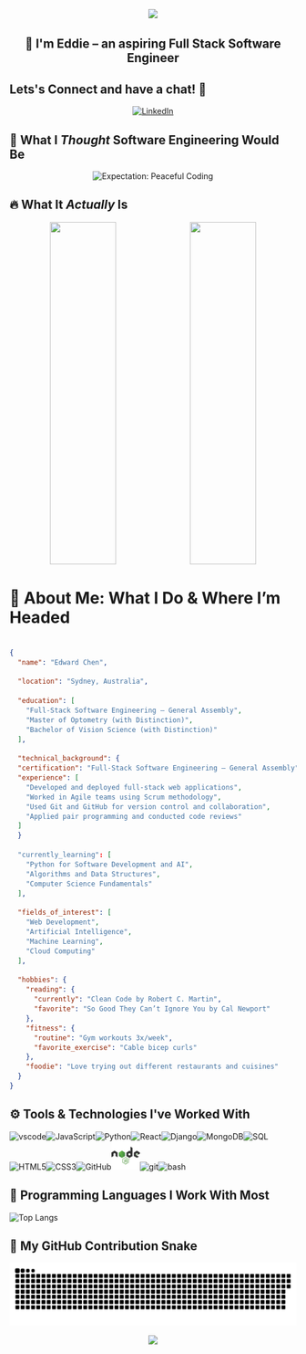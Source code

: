 <p align="center">
  <img src="https://capsule-render.vercel.app/api?type=waving&color=gradient&height=300&section=header&text=Hello!&fontSize=90" />
</p>

<h2 align="center">👋 I'm Eddie – an aspiring Full Stack Software Engineer</h2>


## Lets's Connect and have a chat! 💬
<p align="center">
  <a href="https://www.linkedin.com/in/edwardjxchen/" target="_blank">
    <img src="https://cdn2.iconfinder.com/data/icons/social-media-2285/512/1_Linkedin_unofficial_colored_svg-512.png" height="50" alt="LinkedIn" />
  </a>
</p>

## 🤩 What I *Thought* Software Engineering Would Be

<p align="center">
  <img src="https://media1.tenor.com/m/OKMiJjqXkMcAAAAC/java-programming.webp" alt="Expectation: Peaceful Coding" width="500" />
</p>

## 🔥 What It *Actually* Is

<p align="center">
  <img src="https://media3.giphy.com/media/v1.Y2lkPTc5MGI3NjExdWZ2bDRyY2xrM2Flc2ZlMGVkc2Njc2V0eHhxd3J5NXJ3aTh0YWQzdyZlcD12MV9pbnRlcm5hbF9naWZfYnlfaWQmY3Q9Zw/mcsPU3SkKrYDdW3aAU/giphy.webp" height="600" width="48%" />
  <img src="https://media1.tenor.com/m/rtBWbeSKvaMAAAAC/coding-hacker.webp" height="600" width="48%" />
</p>

# 🚀 About Me: What I Do & Where I’m Headed

```json

{
  "name": "Edward Chen",

  "location": "Sydney, Australia",
  
  "education": [
    "Full-Stack Software Engineering – General Assembly",
    "Master of Optometry (with Distinction)",
    "Bachelor of Vision Science (with Distinction)"
  ],

  "technical_background": {
  "certification": "Full-Stack Software Engineering – General Assembly",
  "experience": [
    "Developed and deployed full-stack web applications",
    "Worked in Agile teams using Scrum methodology",
    "Used Git and GitHub for version control and collaboration",
    "Applied pair programming and conducted code reviews"
  ]
  }

  "currently_learning": [
    "Python for Software Development and AI",
    "Algorithms and Data Structures",
    "Computer Science Fundamentals"
  ],

  "fields_of_interest": [
    "Web Development",
    "Artificial Intelligence",
    "Machine Learning",
    "Cloud Computing"
  ],

  "hobbies": {
    "reading": {
      "currently": "Clean Code by Robert C. Martin",
      "favorite": "So Good They Can’t Ignore You by Cal Newport"
    },
    "fitness": {
      "routine": "Gym workouts 3x/week",
      "favorite_exercise": "Cable bicep curls"
    },
    "foodie": "Love trying out different restaurants and cuisines"
  }
}
```

## ⚙️ Tools & Technologies I've Worked With


<img src="https://cdn.jsdelivr.net/gh/devicons/devicon/icons/vscode/vscode-original.svg" alt="vscode" width="50" height="50"/><img src="https://cdn4.iconfinder.com/data/icons/logos-and-brands/512/187_Js_logo_logos-256.png" alt="JavaScript" width="50" height="50" /><img src="https://cdn4.iconfinder.com/data/icons/logos-and-brands/512/267_Python_logo-512.png" alt="Python" width="50" height="50" /><img src="https://cdn0.iconfinder.com/data/icons/logos-brands-in-colors/128/react-256.png" alt="React" width="50" height="50" /><img src="https://www.svgrepo.com/show/353657/django-icon.svg" alt="Django" width="50" height="50" /><img src="https://images.icon-icons.com/2415/PNG/512/mongodb_original_wordmark_logo_icon_146425.png" alt="MongoDB" width="50" height="50" /><img src="https://cdn1.iconfinder.com/data/icons/hawcons/32/699099-icon-24-file-sql-64.png" alt="SQL" width="50" height="50" /><img src="https://cdn4.iconfinder.com/data/icons/orange-social-icons/484/html_5.png" alt="HTML5" width="50" height="50" /><img src="https://cdn0.iconfinder.com/data/icons/long-shadow-web-icons/512/css-64.png" alt="CSS3" width="50" height="50" /><img src="https://cdn2.iconfinder.com/data/icons/social-icons-33/128/Github-64.png" alt="GitHub" width="50" height="50" /><img src="https://raw.githubusercontent.com/devicons/devicon/master/icons/nodejs/nodejs-original-wordmark.svg" alt="nodejs" width="50" height="50" /><img src="https://cdn.jsdelivr.net/gh/devicons/devicon/icons/git/git-original.svg" alt="git" width="50" height="50"/><img src="https://cdn.jsdelivr.net/gh/devicons/devicon/icons/bash/bash-original.svg" alt="bash" width="50" height="50"/>

## 💼 Programming Languages I Work With Most

![Top Langs](https://github-readme-stats.vercel.app/api/top-langs/?username=EChenDev&size_weight=1.0&count_weight=0.5&hide=CSS,HTML,shell,EJS&card_width=500)

## 🐍 My GitHub Contribution Snake

![snake gif](https://github.com/EChenDev/EChenDev/blob/output/github-snake.svg)

<p align="center">
  <img src="https://capsule-render.vercel.app/api?type=waving&color=timeGradient&height=300&section=footer" />
</p>



